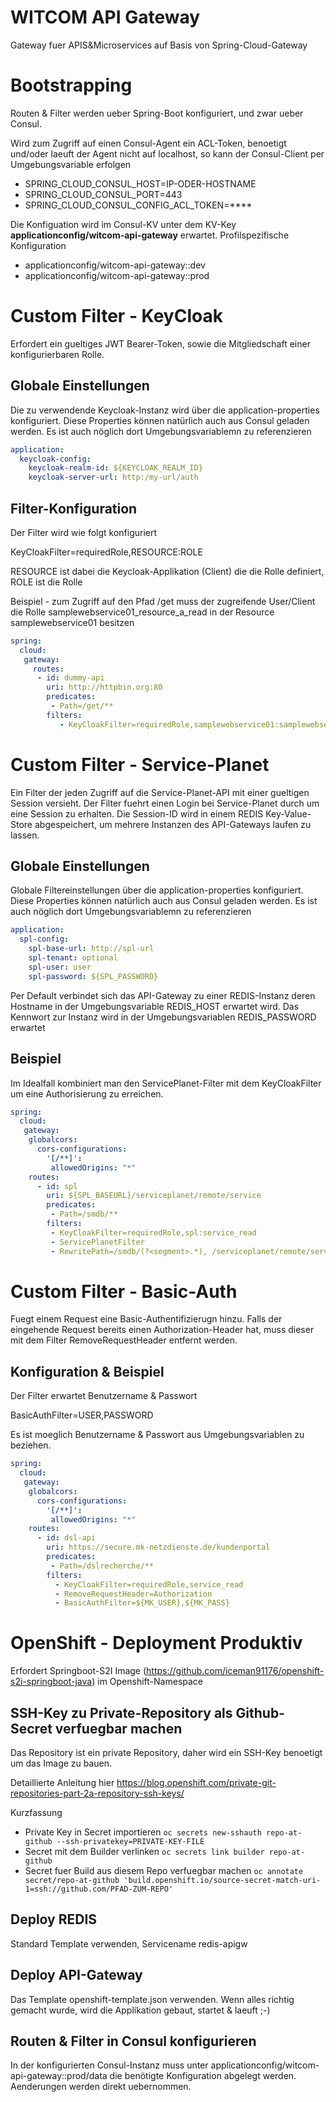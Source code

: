 WITCOM API Gateway
===============
Gateway fuer APIS&Microservices auf Basis von Spring-Cloud-Gateway

# Bootstrapping
Routen & Filter werden ueber Spring-Boot konfiguriert, und zwar ueber Consul.

Wird zum Zugriff auf einen Consul-Agent ein ACL-Token, benoetigt und/oder laeuft der Agent nicht auf localhost,
so kann der Consul-Client per Umgebungsvariable erfolgen

* SPRING_CLOUD_CONSUL_HOST=IP-ODER-HOSTNAME
* SPRING_CLOUD_CONSUL_PORT=443
* SPRING_CLOUD_CONSUL_CONFIG_ACL_TOKEN=****

Die Konfiguation wird im Consul-KV unter dem KV-Key **applicationconfig/witcom-api-gateway** erwartet.
Profilspezifische Konfiguration 

* applicationconfig/witcom-api-gateway::dev
* applicationconfig/witcom-api-gateway::prod

# Custom Filter - KeyCloak

Erfordert ein gueltiges JWT Bearer-Token, sowie die Mitgliedschaft einer konfigurierbaren Rolle.

## Globale Einstellungen
Die zu verwendende Keycloak-Instanz wird über die application-properties konfiguriert. Diese Properties können natürlich auch aus Consul geladen werden. Es ist auch nöglich dort Umgebungsvariablemn zu referenzieren 

```yaml
application:
  keycloak-config:
    keycloak-realm-id: ${KEYCLOAK_REALM_ID}
    keycloak-server-url: http:/my-url/auth
```

## Filter-Konfiguration
Der Filter wird wie folgt konfiguriert

KeyCloakFilter=requiredRole,RESOURCE:ROLE

RESOURCE ist dabei die Keycloak-Applikation (Client) die die Rolle definiert, ROLE ist die Rolle

Beispiel - zum Zugriff auf den Pfad /get muss der zugreifende User/Client die Rolle
samplewebservice01_resource_a_read in der Resource samplewebservice01 besitzen

```yaml
spring:
  cloud:
   gateway:
     routes:
      - id: dummy-api
        uri: http://httpbin.org:80
        predicates:
         - Path=/get/**
        filters:
           - KeyCloakFilter=requiredRole,samplewebservice01:samplewebservice01_resource_a_read
```

# Custom Filter - Service-Planet
Ein Filter der jeden Zugriff auf die Service-Planet-API mit einer gueltigen Session versieht.
Der Filter fuehrt einen Login bei Service-Planet durch um eine Session zu erhalten. Die Session-ID
wird in einem REDIS Key-Value-Store abgespeichert, um mehrere Instanzen des API-Gateways laufen zu lassen.

## Globale Einstellungen
Globale Filtereinstellungen über die application-properties konfiguriert. Diese Properties können natürlich auch aus Consul geladen werden. Es ist auch nöglich dort Umgebungsvariablemn zu referenzieren

```yaml
application:
  spl-config:
    spl-base-url: http://spl-url
    spl-tenant: optional
    spl-user: user
    spl-password: ${SPL_PASSWORD} 
```

Per Default verbindet sich das API-Gateway zu einer REDIS-Instanz deren Hostname in der Umgebungsvariable REDIS_HOST erwartet wird. Das Kennwort zur Instanz wird
in der Umgebungsvariablen REDIS_PASSWORD erwartet

## Beispiel
Im Idealfall kombiniert man den ServicePlanet-Filter mit dem KeyCloakFilter um eine Authorisierung zu erreichen.

```yaml
spring:
  cloud:
   gateway:
    globalcors:
      cors-configurations:
        '[/**]':
         allowedOrigins: "*"          
    routes:
      - id: spl
        uri: ${SPL_BASEURL}/serviceplanet/remote/service
        predicates:
         - Path=/smdb/**
        filters:
         - KeyCloakFilter=requiredRole,spl:service_read
         - ServicePlanetFilter
         - RewritePath=/smdb/(?<segment>.*), /serviceplanet/remote/service/$\{segment}
```

# Custom Filter - Basic-Auth
Fuegt einem Request eine Basic-Authentifizierugn hinzu. Falls der eingehende Request bereits einen Authorization-Header hat,
muss dieser mit dem Filter RemoveRequestHeader entfernt werden.

## Konfiguration & Beispiel
Der Filter erwartet Benutzername & Passwort

BasicAuthFilter=USER,PASSWORD

Es ist moeglich Benutzername & Passwort aus Umgebungsvariablen zu beziehen.

```yaml
spring:
  cloud:
   gateway:
    globalcors:
      cors-configurations:
        '[/**]':
         allowedOrigins: "*"          
    routes:
      - id: dsl-api
        uri: https://secure.mk-netzdienste.de/kundenportal
        predicates:
         - Path=/dslrecherche/**
        filters:
          - KeyCloakFilter=requiredRole,service_read
          - RemoveRequestHeader=Authorization    
          - BasicAuthFilter=${MK_USER},${MK_PASS}
```

# OpenShift - Deployment Produktiv

Erfordert Springboot-S2I Image (https://github.com/iceman91176/openshift-s2i-springboot-java) im Openshift-Namespace

## SSH-Key zu Private-Repository als Github-Secret verfuegbar machen
Das Repository ist ein private Repository, daher wird ein SSH-Key benoetigt um das Image zu bauen.

Detaillierte Anleitung hier https://blog.openshift.com/private-git-repositories-part-2a-repository-ssh-keys/

Kurzfassung

* Private Key in Secret importieren `oc secrets new-sshauth repo-at-github --ssh-privatekey=PRIVATE-KEY-FILE`
* Secret mit dem Builder verlinken `oc secrets link builder repo-at-github`
* Secret fuer Build aus diesem Repo verfuegbar machen `oc annotate secret/repo-at-github 'build.openshift.io/source-secret-match-uri-1=ssh://github.com/PFAD-ZUM-REPO'`

## Deploy REDIS
Standard Template verwenden, Servicename redis-apigw

## Deploy API-Gateway
Das Template openshift-template.json verwenden. 
Wenn alles richtig gemacht wurde, wird die Applikation gebaut, startet & laeuft ;-)

## Routen & Filter in Consul konfigurieren
In der konfigurierten Consul-Instanz muss unter applicationconfig/witcom-api-gateway::prod/data die benötigte Konfiguration 
abgelegt werden. Aenderungen werden direkt uebernommen.








